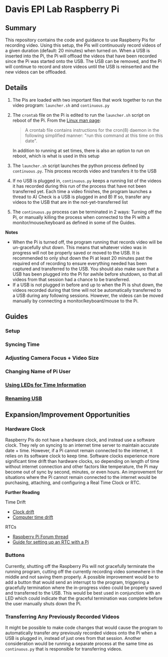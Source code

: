 # Davis EPI Lab Raspberry Pi 
## Summary 
This repository contains the code and guidance to use Raspberry Pis for recording video. Using this setup, the Pis will continuously record videos of a given duration (default: 20 minutes) when turned on. When a USB is inserted into the Pi, the Pi will offload the videos that have been recorded since the Pi was started onto the USB. The USB can be removed, and the Pi will continue to record and store videos until the USB is reinserted and the new videos can be offloaded. 

## Details
1. The Pis are loaded with two important files that work together to run the video program: `launcher.sh` and `continuous.py`
2. The `crontab` file on the Pi is edited to run the `launcher.sh` script on reboot of the Pi. From the [Linux man page](https://man7.org/linux/man-pages/man5/crontab.5.html):
   > A crontab file contains instructions for the cron(8) daemon in the following simplified manner: "run this command at this time on this date".
   
   In addition to running at set times, there is also an option to run on reboot, which is what is used in this setup
   
4. The `launcher.sh` script launches the python process defined by `continuous.py`. This process records video and transfers it to the USB
5. If no USB is plugged in, `continuous.py` keeps a running list of the videos it has recorded during this run of the process that have not been transferred yet. Each time a video finishes, the program launches a thread to A) Check is a USB is plugged in and B) If so, transfer any videos to the USB that are in the not-yet-transferred list
6. The `continuous.py` process can be terminated in 2 ways: Turning off the Pi, or manually killing the process when connected to the Pi with a monitor/mouse/keyboard as defined in some of the Guides.

**Notes**
- When the Pi is turned off, the program running that records video will be un-gracefully shut down. This means that whatever video was in progress will not be properly saved or moved to the USB. It is recommended to only shut down the Pi at least 20 minutes past the required end of recording to ensure everything needed has been captured and transferred to the USB. You should also make sure that a USB has been plugged into the Pi for awhile before shutdown, so that all videos from that session had a chance to be transferred.
- If a USB is not plugged in before and up to when the Pi is shut down, the videos recorded during that time will not be automatically transferred to a USB during any following sessions. However, the videos can be moved manually by connecting a monitor/keyboard/mouse to the Pi.

## Guides
### Setup
### Syncing Time
### Adjusting Camera Focus + Video Size
### Changing Name of Pi User
### [Using LEDs for Time Information](https://github.com/alannatodd/davis_epi_raspi/blob/main/guides/setup_led.md)
### [Renaming USB](https://github.com/alannatodd/davis_epi_raspi/blob/main/guides/rename_usb.md)

## Expansion/Improvement Opportunities
### Hardware Clock 
Raspberry Pis do not have a hardware clock, and instead use a software clock. They rely on syncing to an internet time server to maintain accurate date + time. However, if a Pi cannot remain connected to the internet, it relies on its software clock to keep time. Software clocks experience more significant time drift than hardware clocks, so depending on length of time without internet connection and other factors like temperature, the Pi may become out of sync by second, minutes, or even hours. An improvement for situations where the Pi cannot remain connected to the internet would be purchasing, attaching, and configuring a Real Time Clock or RTC. 

**Further Reading**

Time Drift
- [Clock drift](https://en.wikipedia.org/wiki/Clock_drift)
- [Computer time drift](https://www.twingate.com/blog/glossary/ntp%20drift)

RTCs
- [Raspberry Pi Forum thread](https://forums.raspberrypi.com/viewtopic.php?t=255108)
- [Guide for setting up an RTC with a Pi](https://pimylifeup.com/raspberry-pi-rtc/)

### Buttons
Currently, shutting off the Raspberry Pis will not gracefully terminate the running program, cutting off the currently recording video somewhere in the middle and not saving them properly. A possible improvement would be to add a button that would send an interrupt to the program, triggering a gracefully termination where the in-progress video could be properly saved and transferred to the USB. This would be best used in conjunction with an LED which could indicate that the graceful termination was complete before the user manually shuts down the Pi. 

### Transferring Any Previously Recorded Videos 
It might be possible to make code changes that would cause the program to automatically transfer _any_ previously recorded videos onto the Pi when a USB is plugged in, instead of just ones from that session. Another consideration would be running a separate process at the same time as `continuous.py` that is responsible for transferring videos.

